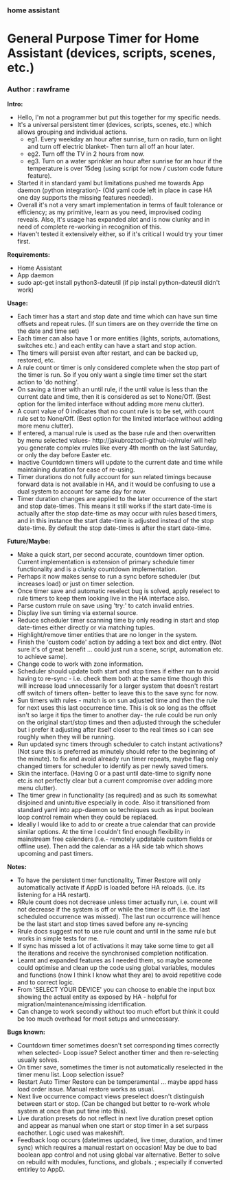 ### home assistant
# General Purpose Timer for Home Assistant (devices, scripts, scenes, etc.)
### Author : rawframe

**Intro:**
- Hello, I'm not a programmer but put this together for my specific needs.
- It's a universal persistent timer (devices, scripts, scenes, etc.) which allows grouping and individual actions.
  - eg1. Every weekday an hour after sunrise, turn on radio, turn on light and turn off electric blanket- Then turn all off an hour later.
  - eg2. Turn off the TV in 2 hours from now.
  - eg3. Turn on a water sprinkler an hour after sunrise for an hour if the temperature is over 15deg (using script for now / custom code future feature).
- Started it in standard yaml but limitations pushed me towards App daemon (python integration)- (Old yaml code left in place in case HA one day supports the missing features needed).
- Overall it's not a very smart implementation in terms of fault tolerance or efficiency; as my primitive, learn as you need, improvised coding reveals. Also, it's usage has expanded alot and is now clunky and in need of complete re-working in recognition of this.
- Haven't tested it extensively either, so if it's critical I would try your timer first.

**Requirements:**
- Home Assistant
- App daemon
- sudo apt-get install python3-dateutil (if pip install python-dateutil didn't work)

**Usage:**
- Each timer has a start and stop date and time which can have sun time offsets and repeat rules. (If sun timers are on they override the time on the date and time set)
- Each timer can also have 1 or more entities (lights, scripts, automations, switches etc.) and each entity can have a start and stop action.
- The timers will persist even after restart, and can be backed up, restored, etc.
- A rule count or timer is only considered complete when the stop part of the timer is run. So if you only want a single time timer set the start action to 'do nothing'.
- On saving a timer with an until rule, if the until value is less than the current date and time, then it is considered as set to None/Off. (Best option for the limited interface without adding more menu clutter).
- A count value of 0 indicates that no count rule is to be set, with count rule set to None/Off. (Best option for the limited interface without adding more menu clutter).
- If entered, a manual rule is used as the base rule and then overwritten by menu selected values- http://jakubroztocil-github-io/rrule/ will help you generate complex rrules like every 4th month on the last Saturday, or only the day before Easter etc.
- Inactive Countdown timers will update to the current date and time while maintaining duration for ease of re-using.
- Timer durations do not fully account for sun related timings because forward data is not available in HA, and it would be confusing to use a dual system to account for same day for now.
- Timer duration changes are applied to the later occurrence of the start and stop date-times. This means it still works if the start date-time is actually after the stop date-time as may occur with rules based timers, and in this instance the start date-time is adjusted instead of the stop date-time. By default the stop date-times is after the start date-time.

**Future/Maybe:**
- Make a quick start, per second accurate, countdown timer option. Current implementation is extension of primary schedule timer functionality and is a clunky countdown implementation.
- Perhaps it now makes sense to run a sync before scheduler (but increases load) or just on timer selection.
- Once timer save and automatic reselect bug is solved, apply reselect to rule timers to keep them looking live in the HA interface also.
- Parse custom rrule on save using 'try:' to catch invalid entries.
- Display live sun timing via external source.
- Reduce scheduler timer scanning time by only reading in start and stop date-times either directly or via matching tuples.
- Highlight/remove timer entities that are no longer in the system.
- Finish the 'custom code' action by adding a text box and dict entry. (Not sure it's of great benefit ... could just run a scene, script, automation etc. to achieve same).
- Change code to work with zone information.
- Scheduler should update both start and stop times if either run to avoid having to re-sync - i.e. check them both at the same time though this will increase load unnecessarily for a larger system that doesn't restart off switch of timers often- better to leave this to the save sync for now.
- Sun timers with rules - match is on sun adjusted time and then the rule for next uses this last occurrence time. This is ok so long as the offset isn't so large it tips the timer to another day- the rule could be run only on the original start/stop times and then adjusted through the scheduler but i prefer it adjusting after itself closer to the real times so i can see roughly when they will be running.
- Run updated sync timers through scheduler to catch instant activations? (Not sure this is preferred as minutely should refer to the beginning of the minute). to fix and avoid already run timer repeats, maybe flag only changed timers for scheduler to identify as per newly saved timers.
- Skin the interface. (Having 0 or a past until date-time to signify none etc.is not perfectly clear but a current compromise over adding more menu clutter).
- The timer grew in functionality (as required) and as such its somewhat disjoined and unintuitive especially in code. Also it transitioned from standard yaml into app-daemon so techniques such as input boolean loop control remain when they could be replaced.
- Ideally I would like to add to or create a true calendar that can provide similar options. At the time I couldn't find enough flexibility in mainstream free calenders (i.e.- remotely updatable custom fields or offline use). Then add the calendar as a HA side tab which shows upcoming and past timers.

**Notes:**
- To have the persistent timer functionality, Timer Restore will only automatically activate if AppD is loaded before HA reloads. (i.e. its listening for a HA restart).
- RRule count does not decrease unless timer actually run, i.e. count will not decrease if the system is off or while the timer is off (i.e. the last scheduled occurrence was missed). The last run occurrence will hence be the last start and stop times saved before any re-syncing
- Rrule docs suggest not to use rule count and until in the same rule but works in simple tests for me.
- If sync has missed a lot of activations it may take some time to get all the iterations and receive the synchronised completion notification.
- Learnt and expanded features as I needed them, so maybe someone could optimise and clean up the code using global variables, modules and functions (now I think I know what they are) to avoid repetitive code and to correct logic.
- From 'SELECT YOUR DEVICE' you can choose to enable the input box showing the actual entity as exposed by HA - helpful for migration/maintenance/missing identification.
- Can change to work secondly without too much effort but think it could be too much overhead for most setups and unnecessary.

**Bugs known:**
- Countdown timer sometimes doesn't set corresponding times correctly when selected- Loop issue? Select another timer and then re-selecting usually solves.
- On timer save, sometimes the timer is not automatically reselected in the timer menu list. Loop selection issue?
- Restart Auto Timer Restore can be temperamental ... maybe appd hass load order issue. Manual restore works as usual.
- Next live occurrence compact views preselect doesn't distinguish between start or stop. (Can be changed but better to re-work whole system at once than put time into this).
- Live duration presets do not reflect in next live duration preset option and appear as manual when one start or stop timer in a set surpass eachother. Logic used was makeshift.
- Feedback loop occurs (datetimes updated, live timer, duration, and timer sync) which requires a manual restart on occasion! May be due to bad boolean app control and not using global var alternative. Better to solve on rebuild with modules, functions, and globals. ; especially if converted entirley to AppD.
